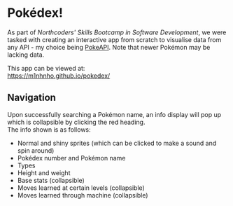 # Pokédex!
As part of *Northcoders' Skills Bootcamp in Software Development*, we were tasked with creating an interactive app from scratch to visualise data from any API - my choice being [PokeAPI](https://pokeapi.co/). Note that newer Pokémon may be lacking data.

This app can be viewed at:  
https://m1nhnho.github.io/pokedex/  



## Navigation
Upon successfully searching a Pokémon name, an info display will pop up which is collapsible by clicking the red heading.  
The info shown is as follows:
- Normal and shiny sprites (which can be clicked to make a sound and spin around)
- Pokédex number and Pokémon name
- Types
- Height and weight
- Base stats (collapsible)
- Moves learned at certain levels (collapsible)
- Moves learned through machine (collapsible)